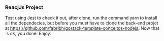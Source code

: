 ### ReacjJs Project
Test using Jest
to check it out, after clone, run the command yarn to install all the dependecies, 
but before you must have to clone the back-end projet at https://github.com/fabribh/gostack-template-conceitos-nodejs.
Now that´s ok, you done. Enjoy.
